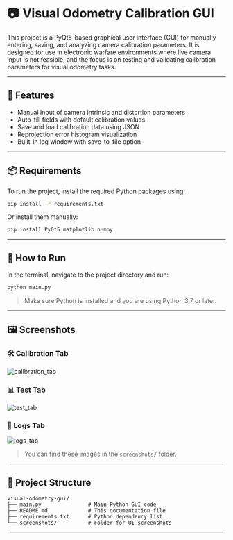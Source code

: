 # 📷 Visual Odometry Calibration GUI

This project is a PyQt5-based graphical user interface (GUI) for manually entering, saving, and analyzing camera calibration parameters. It is designed for use in electronic warfare environments where live camera input is not feasible, and the focus is on testing and validating calibration parameters for visual odometry tasks.

---

## 🧩 Features

- Manual input of camera intrinsic and distortion parameters
- Auto-fill fields with default calibration values
- Save and load calibration data using JSON
- Reprojection error histogram visualization
- Built-in log window with save-to-file option

---

## 📦 Requirements

To run the project, install the required Python packages using:

```bash
pip install -r requirements.txt
```

Or install them manually:

```bash
pip install PyQt5 matplotlib numpy
```

---

## 🚀 How to Run

In the terminal, navigate to the project directory and run:

```bash
python main.py
```

> Make sure Python is installed and you are using Python 3.7 or later.

---

## 🖼️ Screenshots

### 🛠 Calibration Tab
![calibration_tab](https://github.com/user-attachments/assets/56243fee-7672-4fa8-8942-d86cb800b934)


### 📊 Test Tab
![test_tab](https://github.com/user-attachments/assets/44cd3325-d5b5-426c-8fe7-cfadcef7dc9b)


### 🧾 Logs Tab
![logs_tab](https://github.com/user-attachments/assets/5c98760d-658a-4ad2-bd73-b195cea63630)


> You can find these images in the `screenshots/` folder.

---

## 📁 Project Structure

```
visual-odometry-gui/
├── main.py               # Main Python GUI code
├── README.md             # This documentation file
├── requirements.txt      # Python dependency list
└── screenshots/          # Folder for UI screenshots
```

---


